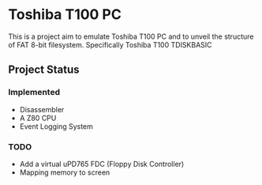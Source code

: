 # Toshiba T100 PC
This is a project aim to emulate Toshiba T100 PC and to unveil the structure of FAT 8-bit filesystem. Specifically Toshiba T100 TDISKBASIC
## Project Status
### Implemented
- Disassembler
- A Z80 CPU
- Event Logging System
### TODO
- Add a virtual uPD765 FDC (Floppy Disk Controller)
- Mapping memory to screen
